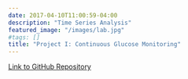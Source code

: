 ```yaml
---
date: 2017-04-10T11:00:59-04:00
description: "Time Series Analysis"
featured_image: "/images/lab.jpg"
#tags: []
title: "Project I: Continuous Glucose Monitoring"
---
```

[Link to GitHub Repository](https://github.com/A-Y-Yang/CSP-571-Continuous-Glucose-Monitoring-master)

